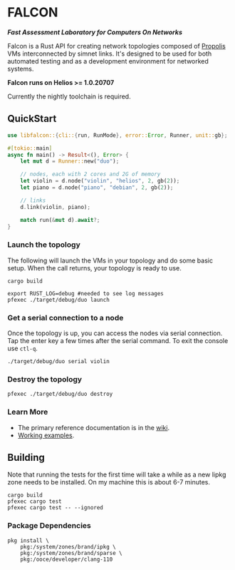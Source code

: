 # FALCON

**_Fast Assessment Laboratory for Computers On Networks_**

Falcon is a Rust API for creating network topologies composed of 
[Propolis](https://github.com/oxidecomputer/propolis) VMs interconnected by
simnet links. It's designed to be used for both automated testing and as a
development environment for networked systems.

**Falcon runs on Helios >= 1.0.20707**

Currently the nightly toolchain is required.

## QuickStart

```Rust
use libfalcon::{cli::{run, RunMode}, error::Error, Runner, unit::gb};

#[tokio::main]
async fn main() -> Result<(), Error> {
    let mut d = Runner::new("duo");

    // nodes, each with 2 cores and 2G of memory
    let violin = d.node("violin", "helios", 2, gb(2));
    let piano = d.node("piano", "debian", 2, gb(2));

    // links
    d.link(violin, piano);

    match run(&mut d).await?;
}
```

### Launch the topology

The following will launch the VMs in your topology and do some basic setup. When
the call returns, your topology is ready to use.

```shell
cargo build

export RUST_LOG=debug #needed to see log messages
pfexec ./target/debug/duo launch
```

### Get a serial connection to a node

Once the topology is up, you can access the nodes via serial connection. Tap the
enter key a few times after the serial command. To exit the console use `ctl-q`.

```shell
./target/debug/duo serial violin
```

### Destroy the topology

```shell
pfexec ./target/debug/duo destroy
```

### Learn More

- The primary reference documentation is in the [wiki](https://github.com/oxidecomputer/falcon/wiki).
- [Working examples](examples).

## Building

Note that running the tests for the first time will take a while as a new lipkg
zone needs to be installed. On my machine this is about 6-7 minutes.

```
cargo build
pfexec cargo test
pfexec cargo test -- --ignored
```

### Package Dependencies

```shell
pkg install \
    pkg:/system/zones/brand/ipkg \
    pkg:/system/zones/brand/sparse \
    pkg:/ooce/developer/clang-110
```

